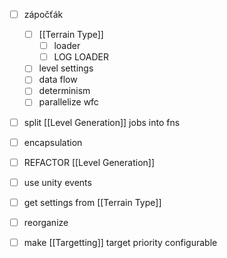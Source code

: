 - [ ] zápočťák
    - [ ] [[Terrain Type]]
        - [ ] loader
        - [ ] LOG LOADER
    - [ ] level settings
    - [ ] data flow
    - [ ] determinism
    - [ ] parallelize wfc
- [ ] split [[Level Generation]] jobs into fns
- [ ] encapsulation
- [ ] REFACTOR [[Level Generation]]
- [ ] use unity events
- [ ] get settings from [[Terrain Type]]
- [ ] reorganize


- [ ] make [[Targetting]] target priority configurable

